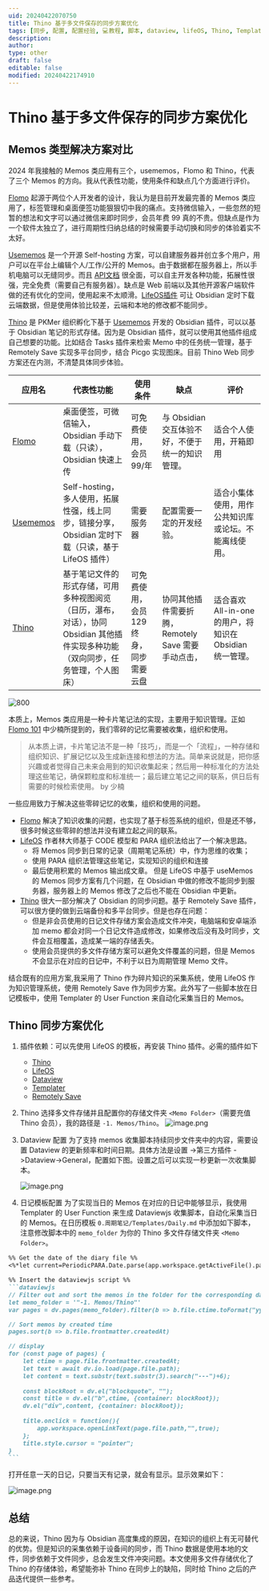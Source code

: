 ```yaml
---
uid: 20240422070750
title: Thino 基于多文件保存的同步方案优化
tags: [同步, 配置, 配置经验, 💻教程, 脚本, dataview, lifeOS, Thino, Templater]
description: 
author: 
type: other
draft: false
editable: false
modified: 20240422174910
---
```


# Thino 基于多文件保存的同步方案优化

## Memos 类型解决方案对比

2024 年我接触的 Memos 类应用有三个，usememos，Flomo 和 Thino，代表了三个 Memos 的方向。我从代表性功能，使用条件和缺点几个方面进行评价。

[Flomo](https://flomoapp.com/) 起源于两位个人开发者的设计，我认为是目前开发最完善的 Memos 类应用了，标签管理和桌面便签功能狠狠切中我的痛点。支持微信输入，一些忽然的短暂的想法和文字可以通过微信来即时同步，会员年费 99 真的不贵。但缺点是作为一个软件太独立了，进行周期性归纳总结的时候需要手动切换和同步的体验着实不太好。

[Usememos](https://www.usememos.com/) 是一个开源 Self-hosting 方案，可以自建服务器并创立多个用户，用户可以在平台上编辑个人/工作/公开的 Memos。由于数据都在服务器上，所以手机电脑可以无缝同步。而且 [API文档](https://memos.apidocumentation.com/reference) 很全面，可以自主开发各种功能，拓展性很强，完全免费（需要自己有服务器）。缺点是 Web 前端以及其他开源客户端软件做的还有优化的空间，使用起来不太顺滑。[LifeOS插件](https://obsidian-life-os.netlify.app/zh/index.html) 可让 Obsidian 定时下载云端数据，但是使用体验比较差，云端和本地的修改都不能同步。

[Thino](https://thino.pkmer.net/) 是 PKMer 组织孵化下基于 [Usememos](https://www.usememos.com/) 开发的 Obsidian 插件，可以以基于 Obsidian 笔记的形式存储。因为是 Obsidian 插件，就可以使用其他插件组成自己想要的功能。比如结合 Tasks 插件来检索 Memo 中的任务统一管理，基于 Remotely Save 实现多平台同步，结合 Picgo 实现图床。目前 Thino Web 同步方案还在内测，不清楚具体同步体验。

| 应用名                                   | 代表性功能                                                               | 使用条件                 | 缺点                              | 评价                                  |
| ------------------------------------- | ------------------------------------------------------------------- | -------------------- | ------------------------------- | ----------------------------------- |
| [Flomo](https://flomoapp.com/)        | 桌面便签，可微信输入，Obsidian 手动下载（只读），Obsidian 快速上传                            | 可免费使用，会员 99/年         | 与 Obsidian 交互体验不好，不便于统一的知识管理。     | 适合个人使用，开箱即用                         |
| [Usememos](https://www.usememos.com/) | Self-hosting，多人使用，拓展性强，线上同步，链接分享，Obsidian 定时下载（只读，基于 LifeOS 插件）        | 需要服务器                | 配置需要一定的开发经验。                    | 适合小集体使用，用作公共知识库或论坛。不能离线使用。          |
| [Thino](https://thino.pkmer.net/)     | 基于笔记文件的形式存储，可用多种视图阅览（日历，瀑布，对话），协同 Obsidian 其他插件实现多种功能（双向同步，任务管理，个人图床） | 可免费使用，会员 129 终身，同步需要云盘 | 协同其他插件需要折腾，Remotely Save 需要手动点击， | 适合喜欢 All-in-one 的用户，将知识在 Obsidian 统一管理。 |

![800](https://image-host-1256452851.cos.ap-guangzhou.myqcloud.com/img/202404220342274.png)

本质上，Memos 类应用是一种卡片笔记法的实现，主要用于知识管理。正如 [Flomo 101](https://help.flomoapp.com/thinking/write-card.html) 中少楠所提到的，我们零碎的记忆需要被收集，组织和使用。

> 从本质上讲，卡片笔记法不是一种「技巧」，而是一个「流程」，一种存储和组织知识、扩展记忆以及生成新连接和想法的方法。简单来说就是，把你感兴趣或者觉得自己未来会用到的知识收集起来；然后用一种标准化的方法处理这些笔记，确保颗粒度和标准统一；最后建立笔记之间的联系，供日后有需要的时候检索使用。
> by 少楠

一些应用致力于解决这些零碎记忆的收集，组织和使用的问题。

- [Flomo](https://flomoapp.com/) 解决了知识收集的问题，也实现了基于标签系统的组织，但是还不够，很多时候这些零碎的想法并没有建立起之间的联系。
- [LifeOS](https://obsidian-life-os.netlify.app/zh/index.html) 作者林大师基于 CODE 模型和 PARA 组织法给出了一个解决思路。
	- 将 Memos 同步到日常的记录（周期笔记系统）中，作为思维的收集；
	- 使用 PARA 组织法管理这些笔记，实现知识的组织和连接
	- 最后使用积累的 Memos 输出成文章。
  但是 LifeOS 中基于 useMemos 的 Memos 同步方案有几个问题，在 Obsidian 中做的修改不能同步到服务器，服务器上的 Memos 修改了之后也不能在 Obsidian 中更新。
- [Thino](https://thino.pkmer.net/) 很大一部分解决了 Obsidian 的同步问题。基于 Remotely Save 插件，可以很方便的做到云端备份和多平台同步。但是也存在问题：
	- 但是非会员使用的日记文件存储方案会造成文件冲突，电脑端和安卓端添加 memo 都会对同一个日记文件造成修改，如果修改后没有及时同步，文件会互相覆盖，造成某一端的存储丢失。
	- 使用会员提供的多文件存储方案可以避免文件覆盖的问题，但是 Memos 不会显示在对应的日记中，不利于以日为周期管理 Memo 文件。

结合既有的应用方案,我采用了 Thino 作为碎片知识的采集系统，使用 LifeOS 作为知识管理系统，使用 Remotely Save 作为同步方案。此外写了一些脚本放在日记模板中，使用 Templater 的 User Function 来自动化采集当日的 Memos。

## Thino 同步方案优化

1. 插件依赖：可以先使用 LifeOS 的模板，再安装 Thino 插件。必需的插件如下
	- [Thino](https://thino.pkmer.net/)
	- [LifeOS](https://obsidian-life-os.netlify.app/zh/index.html)
	- [Dataview](https://blacksmithgu.github.io/obsidian-dataview/)
	- [Templater](https://silentvoid13.github.io/Templater/)
	- [Remotely Save](https://github.com/remotely-save/remotely-save)

2. Thino 选择多文件存储并且配置你的存储文件夹 `<Memo Folder>`（需要充值 Thino 会员），我的路径是 `-1. Memos/Thino`。
   ![image.png](https://image-host-1256452851.cos.ap-guangzhou.myqcloud.com/img/202404220449796.png)

3. Dataview 配置
   为了支持 memos 收集脚本持续同步文件夹中的内容，需要设置 Dataview 的更新频率和时间日期。具体方法是设置 ->第三方插件 ->Dataview->General，配置如下图。设置之后可以实现一秒更新一次收集脚本。

   ![image.png](https://image-host-1256452851.cos.ap-guangzhou.myqcloud.com/img/202404220541217.png)

4. 日记模板配置
   为了实现当日的 Memos 在对应的日记中能够显示，我使用 Templater 的 User Function 来生成 Dataviewjs 收集脚本，自动化采集当日的 Memos。在日历模板 `0.周期笔记/Templates/Daily.md` 中添加如下脚本，注意修改脚本中的 `memo_folder` 为你的 Thino 多文件存储文件夹 `<Memo Folder>`。

~~~markdown
%% Get the date of the diary file %%
<%*let current=PeriodicPARA.Date.parse(app.workspace.getActiveFile().path.toString());%>

%% Insert the dataviewjs script %%
```dataviewjs
// Filter out and sort the memos in the folder for the corresponding date
let memo_folder = '"-1. Memos/Thino"'
var pages = dv.pages(memo_folder).filter(b => b.file.ctime.toFormat("yyyy-MM-dd")=="<% PeriodicPARA.Date.days(current).from%>");

// Sort memos by created time
pages.sort(b => b.file.frontmatter.createdAt)

// display
for (const page of pages) {
	let ctime = page.file.frontmatter.createdAt;
	let text = await dv.io.load(page.file.path);
	let content = text.substr(text.substr(3).search("---")+6);
	
	const blockRoot = dv.el("blockquote", "");
	const title = dv.el("b",ctime, {container: blockRoot});
	dv.el("div",content, {container: blockRoot});
	
	title.onclick = function(){
	 	app.workspace.openLinkText(page.file.path,"",true);
	};
	title.style.cursor = "pointer";	
}
```
~~~

   打开任意一天的日记，只要当天有记录，就会有显示。显示效果如下：

   ![image.png](https://image-host-1256452851.cos.ap-guangzhou.myqcloud.com/img/202404220534375.png)

## 总结

总的来说，Thino 因为与 Obsidian 高度集成的原因，在知识的组织上有无可替代的优势。但是知识的采集依赖于设备间的同步，而 Thino 数据是使用本地的文件，同步依赖于文件同步，总会发生文件冲突问题。本文使用多文件存储优化了 Thino 的存储体验，希望能弥补 Thino 在同步上的缺陷，同时给 Thino 之后的产品迭代提供一些参考。